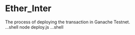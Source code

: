 # Ether_Inter
The process of deploying the transaction in Ganache Testnet.<br>
...shell
node deploy.js
...shell
